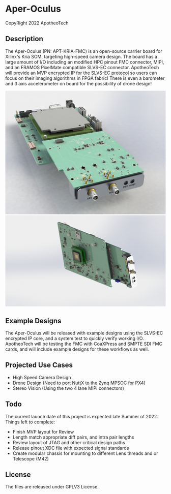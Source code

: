 # Aper-Oculus
CopyRight 2022 ApotheoTech

## Description

The Aper-Oculus (PN: APT-KRIA-FMC) is an open-source carrier board for Xilinx's Kria SOM, targeting high-speed camera design. The board has a large amount of I/O including an modified HPC pinout FMC connector, MIPI, and an FRAMOS PixelMate compatible SLVS-EC connector. ApotheoTech will provide an MVP encrypted IP for the SLVS-EC protocol so users can focus on their imaging algorithms in FPGA fabric!
There is even a barometer and 3 axis accelerometer on board for the possibility of drone design!

![Isometric](https://github.com/ApotheoTech/Aper-Oculus/blob/main/Renders/Rev1_Render/isometric_180_better_lighting.JPG?raw=true)
![Bottom Camera](https://github.com/ApotheoTech/Aper-Oculus/blob/main/Renders/Rev1_Render/FRAMOS_pic_assembled.JPG?raw=true)

## Example Designs

The Aper-Oculus will be released with example designs using the SLVS-EC encrypted IP core, and a system test to quickly verify working I/O. ApotheoTech will be testing the FMC with CoaXPress and SMPTE SDI FMC cards, and will include example designs for these workflows as well.

## Projected Use Cases

* High Speed Camera Design
* Drone Design (Need to port NuttX to the Zynq MPSOC for PX4)
* Stereo Vision (Using the two 4 lane MIPI connectors)

## Todo

The current launch date of this project is expected late Summer of 2022. Things left to complete:

* Finish MVP layout for Review
* Length match appropriate diff pairs, and intra pair lengths
* Review layout of JTAG and other critical design paths
* Release pinout XDC file with expected signal standards
* Create modular chassis for mounting to different Lens threads and or Telescope (M42)

## License

The files are released under GPLV3 License.